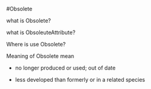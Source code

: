 #Obsolete

what is Obsolete?

what is ObsoleuteAttribute?

Where is use Obsolete?


Meaning of Obsolete mean
- no longer produced or used; out of date

- less developed than formerly or in a related species





